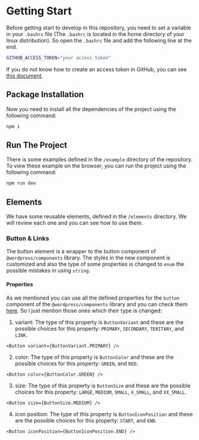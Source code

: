 # Getting Start

Before getting start to develop in this repository, you need to set a variable in your `.bashrc` file (The `.bashrc` is located in the home directory of your linux distribution).
So open the `.bashrc` file and add the following line at the end.

```bash
GITHUB_ACCESS_TOKEN="your access token"
```

If you do not know how to create an access token in GitHub, you can see [this document](https://docs.github.com/en/enterprise-server@3.9/authentication/keeping-your-account-and-data-secure/managing-your-personal-access-tokens).

## Package Installation

Now you need to install all the dependencies of the project using the following command:

```bash
npm i
```

## Run The Project

There is some examples defined in the `/example` directory of the repository. To view these example on the browser, you can run the project using the following command:

```bash
npm run dev
```

## Elements

We have some reusable elements, defined in the `/elements` directory. We will review each one and you can see how to use them.

### Button & Links
The button element is a wrapper to the button component of `@wordpress/components` library. The styles in the new component is customized and also the type of some properties is changed to `enum` the possible mistakes in using `string`.

#### Properties
As we mentioned you can use all the defined properties for the `button` component of the `@wordpress/components` library and you can check them [here](https://developer.wordpress.org/block-editor/reference-guides/components/button/). So I just mention those ones which their type is changed:

1. variant:
The type of this property is `ButtonVariant` and these are the possible choices for this property: `PRIMARY`, `SECONDARY`, `TERITARY`, and `LINK`.

```tsx
<Button variant={ButtonVariant.PRIMARY} />
```

2. color:
The type of this property is `ButtonColor` and these are the possible choices for this property: `GREEN`, and `RED`.

```tsx
<Button color={ButtonColor.GREEN} />
```

3. size:
The type of this property is `ButtonSize` and these are the possible choices for this property: `LARGE`, `MEDIUM`, `SMALL`, `X_SMALL`, and `XX_SMALL`.

```tsx
<Button size={ButtonSize.MEDIUM} />
```

4. icon position:
The type of this property is `ButtonIconPosition` and these are the possible choices for this property: `START`, and `END`.

```tsx
<Button iconPosition={ButtonIconPosition.END} />
```